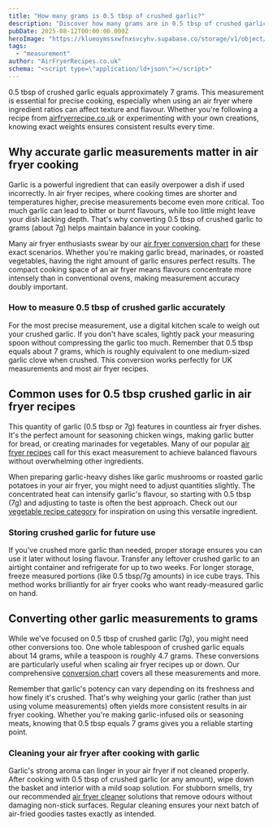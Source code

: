```yaml
---
title: "How many grams is 0.5 tbsp of crushed garlic?"
description: "Discover how many grams are in 0.5 tbsp of crushed garlic with our easy UK conversion guide. Perfect for air fryer recipes!"
pubDate: 2025-08-12T00:00:00.000Z
heroImage: "https://klueoymssxwfnxsvcyhv.supabase.co/storage/v1/object/public/md/how-many-grams-is-0-5-tbsp-of-crushed-garlic-31f69b0e.webp"
tags:
  - "measurement"
author: "AirFryerRecipes.co.uk"
schema: "<script type=\"application/ld+json\"></script>"
---
```


<p>0.5 tbsp of crushed garlic equals approximately 7 grams. This measurement is essential for precise cooking, especially when using an air fryer where ingredient ratios can affect texture and flavour. Whether you're following a recipe from <a href=https://www.airfryerrecipe.co.uk>airfryerrecipe.co.uk</a> or experimenting with your own creations, knowing exact weights ensures consistent results every time.</p>

<h2>Why accurate garlic measurements matter in air fryer cooking</h2>
<p>Garlic is a powerful ingredient that can easily overpower a dish if used incorrectly. In air fryer recipes, where cooking times are shorter and temperatures higher, precise measurements become even more critical. Too much garlic can lead to bitter or burnt flavours, while too little might leave your dish lacking depth. That's why converting 0.5 tbsp of crushed garlic to grams (about 7g) helps maintain balance in your cooking.</p>
<p>Many air fryer enthusiasts swear by our <a href=https://www.airfryerrecipe.co.uk/air-fryer-conversion-chart>air fryer conversion chart</a> for these exact scenarios. Whether you're making garlic bread, marinades, or roasted vegetables, having the right amount of garlic ensures perfect results. The compact cooking space of an air fryer means flavours concentrate more intensely than in conventional ovens, making measurement accuracy doubly important.</p>

<h3>How to measure 0.5 tbsp of crushed garlic accurately</h3>
<p>For the most precise measurement, use a digital kitchen scale to weigh out your crushed garlic. If you don't have scales, lightly pack your measuring spoon without compressing the garlic too much. Remember that 0.5 tbsp equals about 7 grams, which is roughly equivalent to one medium-sized garlic clove when crushed. This conversion works perfectly for UK measurements and most air fryer recipes.</p>

<h2>Common uses for 0.5 tbsp crushed garlic in air fryer recipes</h2>
<p>This quantity of garlic (0.5 tbsp or 7g) features in countless air fryer dishes. It's the perfect amount for seasoning chicken wings, making garlic butter for bread, or creating marinades for vegetables. Many of our popular <a href=https://www.airfryerrecipe.co.uk/recipes>air fryer recipes</a> call for this exact measurement to achieve balanced flavours without overwhelming other ingredients.</p>
<p>When preparing garlic-heavy dishes like garlic mushrooms or roasted garlic potatoes in your air fryer, you might need to adjust quantities slightly. The concentrated heat can intensify garlic's flavour, so starting with 0.5 tbsp (7g) and adjusting to taste is often the best approach. Check out our <a href=https://www.airfryerrecipe.co.uk/recipe-category/vegetables>vegetable recipe category</a> for inspiration on using this versatile ingredient.</p>

<h3>Storing crushed garlic for future use</h3>
<p>If you've crushed more garlic than needed, proper storage ensures you can use it later without losing flavour. Transfer any leftover crushed garlic to an airtight container and refrigerate for up to two weeks. For longer storage, freeze measured portions (like 0.5 tbsp/7g amounts) in ice cube trays. This method works brilliantly for air fryer cooks who want ready-measured garlic on hand.</p>

<h2>Converting other garlic measurements to grams</h2>
<p>While we've focused on 0.5 tbsp of crushed garlic (7g), you might need other conversions too. One whole tablespoon of crushed garlic equals about 14 grams, while a teaspoon is roughly 4.7 grams. These conversions are particularly useful when scaling air fryer recipes up or down. Our comprehensive <a href=https://www.airfryerrecipe.co.uk/air-fryer-conversion-chart>conversion chart</a> covers all these measurements and more.</p>
<p>Remember that garlic's potency can vary depending on its freshness and how finely it's crushed. That's why weighing your garlic (rather than just using volume measurements) often yields more consistent results in air fryer cooking. Whether you're making garlic-infused oils or seasoning meats, knowing that 0.5 tbsp equals 7 grams gives you a reliable starting point.</p>

<h3>Cleaning your air fryer after cooking with garlic</h3>
<p>Garlic's strong aroma can linger in your air fryer if not cleaned properly. After cooking with 0.5 tbsp of crushed garlic (or any amount), wipe down the basket and interior with a mild soap solution. For stubborn smells, try our recommended <a href=https://www.airfryerrecipe.co.uk/air-fryer-cleaner>air fryer cleaner</a> solutions that remove odours without damaging non-stick surfaces. Regular cleaning ensures your next batch of air-fried goodies tastes exactly as intended.</p>